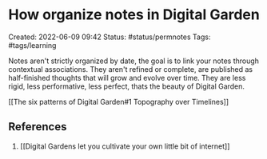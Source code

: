 # How organize notes in Digital Garden
Created: 2022-06-09 09:42
Status: #status/permnotes 
Tags: #tags/learning 

Notes aren't strictly organized by date, the goal is to link your notes through contextual associations.
They aren't refined or complete, are published as half-finished thoughts that will grow and evolve over time. They are less rigid, less performative, less perfect, thats the beauty of Digital Garden.

[[The six patterns of Digital Garden#1 Topography over Timelines]]

## References
1. [[Digital Gardens let you cultivate your own little bit of internet]]